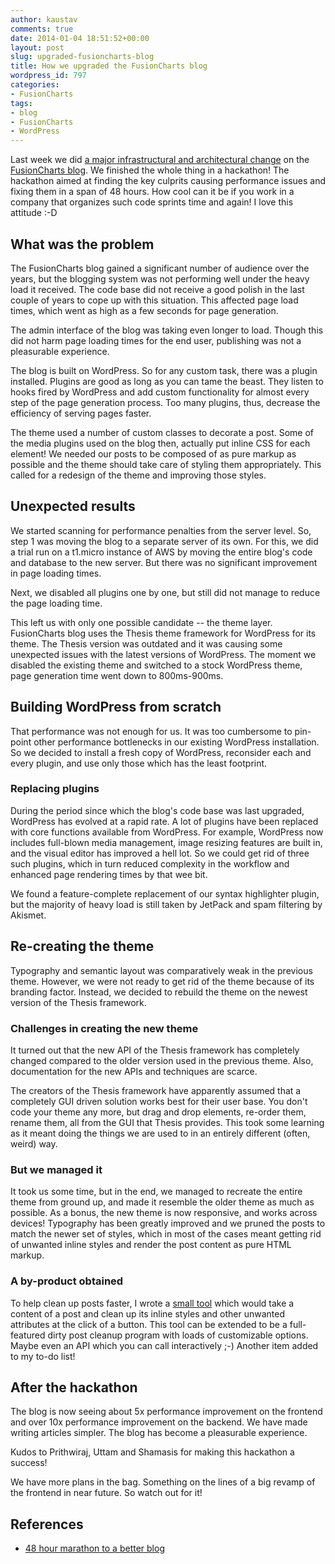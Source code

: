 ```yaml
---
author: kaustav
comments: true
date: 2014-01-04 18:51:52+00:00
layout: post
slug: upgraded-fusioncharts-blog
title: How we upgraded the FusionCharts blog
wordpress_id: 797
categories:
- FusionCharts
tags:
- blog
- FusionCharts
- WordPress
---
```


Last week we did [a major infrastructural and architectural change](http://blog.fusioncharts.com/2014/01/48-hour-marathon-to-a-better-blog/) on the [FusionCharts blog](http://blog.fusioncharts.com). We finished the whole thing in a hackathon! The hackathon aimed at finding the key culprits causing performance issues and fixing them in a span of 48 hours. How cool can it be if you work in a company that organizes such code sprints time and again! I love this attitude :-D<!-- more -->



## What was the problem



The FusionCharts blog gained a significant number of audience over the years, but the blogging system was not performing well under the heavy load it received. The code base did not receive a good polish in the last couple of years to cope up with this situation. This affected page load times, which went as high as a few seconds for page generation.

The admin interface of the blog was taking even longer to load. Though this did not harm page loading times for the end user, publishing was not a pleasurable experience.

The blog is built on WordPress. So for any custom task, there was a plugin installed. Plugins are good as long as you can tame the beast. They listen to hooks fired by WordPress and add custom functionality for almost every step of the page generation process. Too many plugins, thus, decrease the efficiency of serving pages faster.

The theme used a number of custom classes to decorate a post. Some of the media plugins used on the blog then, actually put inline CSS for each element! We needed our posts to be composed of as pure markup as possible and the theme should take care of styling them appropriately. This called for a redesign of the theme and improving those styles.



## Unexpected results



We started scanning for performance penalties from the server level. So, step 1 was moving the blog to a separate server of its own. For this, we did a trial run on a t1.micro instance of AWS by moving the entire blog's code and database to the new server. But there was no significant improvement in page loading times.

Next, we disabled all plugins one by one, but still did not manage to reduce the page loading time.

This left us with only one possible candidate -- the theme layer. FusionCharts blog uses the Thesis theme framework for WordPress for its theme. The Thesis version was outdated and it was causing some unexpected issues with the latest versions of WordPress. The moment we disabled the existing theme and switched to a stock WordPress theme, page generation time went down to 800ms-900ms.



## Building WordPress from scratch



That performance was not enough for us. It was too cumbersome to pin-point other performance bottlenecks in our existing WordPress installation. So we decided to install a fresh copy of WordPress, reconsider each and every plugin, and use only those which has the least footprint.



### Replacing plugins



During the period since which the blog's code base was last upgraded, WordPress has evolved at a rapid rate. A lot of plugins have been replaced with core functions available from WordPress. For example, WordPress now includes full-blown media management, image resizing features are built in, and the visual editor has improved a hell lot. So we could get rid of three such plugins, which in turn reduced complexity in the workflow and enhanced page rendering times by that wee bit.

We found a feature-complete replacement of our syntax highlighter plugin, but the majority of heavy load is still taken by JetPack and spam filtering by Akismet.



## Re-creating the theme



Typography and semantic layout was comparatively weak in the previous theme. However, we were not ready to get rid of the theme because of its branding factor. Instead, we decided to rebuild the theme on the newest version of the Thesis framework.



### Challenges in creating the new theme



It turned out that the new API of the Thesis framework has completely changed compared to the older version used in the previous theme. Also, documentation for the new APIs and techniques are scarce.

The creators of the Thesis framework have apparently assumed that a completely GUI driven solution works best for their user base. You don't code your theme any more, but drag and drop elements, re-order them, rename them, all from the GUI that Thesis provides. This took some learning as it meant doing the things we are used to in an entirely different (often, weird) way.



### But we managed it



It took us some time, but in the end, we managed to recreate the entire theme from ground up, and made it resemble the older theme as much as possible. As a bonus, the new theme is now responsive, and works across devices! Typography has been greatly improved and we pruned the posts to match the newer set of styles, which in most of the cases meant getting rid of unwanted inline styles and render the post content as pure HTML markup.



### A by-product obtained



To help clean up posts faster, I wrote a [small tool](http://static.kaustavdm.in/html-cleanup/index.html) which would take a content of a post and clean up its inline styles and other unwanted attributes at the click of a button. This tool can be extended to be a full-featured dirty post cleanup program with loads of customizable options. Maybe even an API which you can call interactively ;-) Another item added to my to-do list!



## After the hackathon



The blog is now seeing about 5x performance improvement on the frontend and over 10x performance improvement on the backend. We have made writing articles simpler. The blog has become a pleasurable experience.

Kudos to Prithwiraj, Uttam and Shamasis for making this hackathon a success!

We have more plans in the bag. Something on the lines of a big revamp of the frontend in near future. So watch out for it!



## References







  * [48 hour marathon to a better blog](http://blog.fusioncharts.com/2014/01/48-hour-marathon-to-a-better-blog/)



